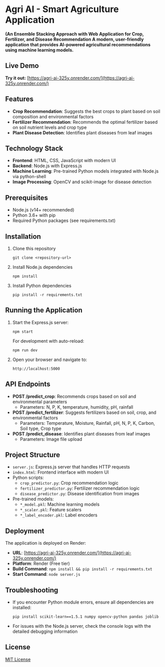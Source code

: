 # Agri AI - Smart Agriculture Application

**(An Ensemble Stacking Approach with Web Application for Crop, Fertilizer, and Disease Recommendation
A modern, user-friendly application that provides AI-powered agricultural recommendations using machine learning models.**

## Live Demo

**Try it out:** [https://agri-ai-325y.onrender.com/](https://agri-ai-325y.onrender.com/)

## Features

- **Crop Recommendation**: Suggests the best crops to plant based on soil composition and environmental factors
- **Fertilizer Recommendation**: Recommends the optimal fertilizer based on soil nutrient levels and crop type
- **Plant Disease Detection**: Identifies plant diseases from leaf images

## Technology Stack

- **Frontend**: HTML, CSS, JavaScript with modern UI
- **Backend**: Node.js with Express.js
- **Machine Learning**: Pre-trained Python models integrated with Node.js via python-shell
- **Image Processing**: OpenCV and scikit-image for disease detection

## Prerequisites

- Node.js (v14+ recommended)
- Python 3.6+ with pip
- Required Python packages (see requirements.txt)

## Installation

1. Clone this repository

   ```
   git clone <repository-url>
   ```

2. Install Node.js dependencies

   ```
   npm install
   ```

3. Install Python dependencies
   ```
   pip install -r requirements.txt
   ```

## Running the Application

1. Start the Express.js server:

   ```
   npm start
   ```

   For development with auto-reload:

   ```
   npm run dev
   ```

2. Open your browser and navigate to:
   ```
   http://localhost:5000
   ```

## API Endpoints

- **POST /predict_crop**: Recommends crops based on soil and environmental parameters
  - Parameters: N, P, K, temperature, humidity, pH, rainfall
- **POST /predict_fertilizer**: Suggests fertilizers based on soil, crop, and environmental factors
  - Parameters: Temperature, Moisture, Rainfall, pH, N, P, K, Carbon, Soil type, Crop type
- **POST /predict_disease**: Identifies plant diseases from leaf images
  - Parameters: Image file upload

## Project Structure

- `server.js`: Express.js server that handles HTTP requests
- `index.html`: Frontend interface with modern UI
- Python scripts:
  - `crop_predictor.py`: Crop recommendation logic
  - `fertilizer_predictor.py`: Fertilizer recommendation logic
  - `disease_predictor.py`: Disease identification from images
- Pre-trained models:
  - `*_model.pkl`: Machine learning models
  - `*_scaler.pkl`: Feature scalers
  - `*_label_encoder.pkl`: Label encoders

## Deployment

The application is deployed on Render:

- **URL**: [https://agri-ai-325y.onrender.com/](https://agri-ai-325y.onrender.com/)
- **Platform**: Render (Free tier)
- **Build Command**: `npm install && pip install -r requirements.txt`
- **Start Command**: `node server.js`

## Troubleshooting

- If you encounter Python module errors, ensure all dependencies are installed:

  ```
  pip install scikit-learn==1.5.1 numpy opencv-python pandas joblib
  ```

- For issues with the Node.js server, check the console logs with the detailed debugging information

## License

[MIT License](LICENSE)
